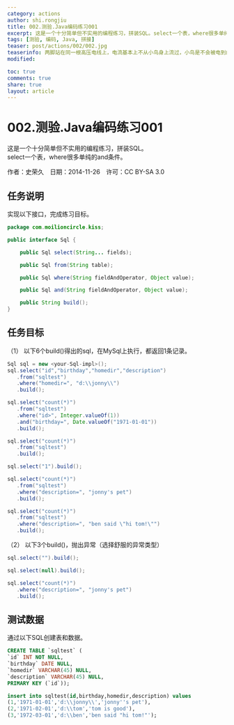 ```yaml
---
category: actions
author: shi.rongjiu
title: 002.测验.Java编码练习001
excerpt: 这是一个十分简单但不实用的编程练习，拼装SQL。select一个表，where很多单纯的and条件。
tags: [测验, 编码, Java, 拼接]
teaser: post/actions/002/002.jpg
teaserinfo: 两脚站在同一根高压电线上，电流基本上不从小鸟身上流过，小鸟是不会被电到的。
modified: 

toc: true
comments: true
share: true
layout: article
---
```


# 002.测验.Java编码练习001

这是一个十分简单但不实用的编程练习，拼装SQL。  
select一个表，where很多单纯的and条件。

作者：史荣久　日期：2014-11-26　许可：CC BY-SA 3.0  

## 任务说明

实现以下接口，完成练习目标。

``` java
package com.moilioncircle.kiss;

public interface Sql {

    public Sql select(String... fields);

    public Sql from(String table);

    public Sql where(String fieldAndOperator, Object value);

    public Sql and(String fieldAndOperator, Object value);

    public String build();
}
```

## 任务目标

（1） 以下6个build()得出的sql，在MySql上执行，都返回1条记录。

``` java
Sql sql = new <your-Sql-impl>();
sql.select("id","birthday","homedir","description")
   .from("sqltest")
   .where("homedir=", "d:\\jonny\\")
   .build();

sql.select("count(*)")
   .from("sqltest")
   .where("id>", Integer.valueOf(1))
   .and("birthday=", Date.valueOf("1971-01-01"))
   .build();

sql.select("count(*)")
   .from("sqltest")
   .build();

sql.select("1").build();

sql.select("count(*)")
   .from("sqltest")
   .where("description=", "jonny's pet")
   .build();

sql.select("count(*)")
   .from("sqltest")
   .where("description=", "ben said \"hi tom!\"")
   .build();
```

（2） 以下3个build()，抛出异常（选择舒服的异常类型）

``` java
sql.select("").build();

sql.select(null).build();

sql.select("count(*)")
   .where("description=", "jonny's pet")
   .build();
```

## 测试数据

通过以下SQL创建表和数据。

``` sql
CREATE TABLE `sqltest` (
`id` INT NOT NULL,
`birthday` DATE NULL,
`homedir` VARCHAR(45) NULL,
`description` VARCHAR(45) NULL,
PRIMARY KEY (`id`));

insert into sqltest(id,birthday,homedir,description) values
(1,'1971-01-01','d:\\jonny\\','jonny''s pet'),
(2,'1971-02-01','d:\\tom','tom is good'),
(3,'1972-03-01','d:\\ben','ben said "hi tom!"');
```
